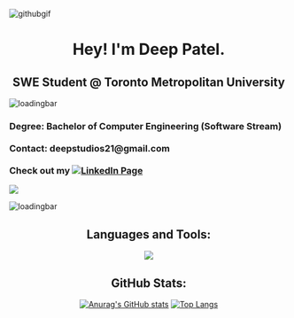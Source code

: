 

![githubgif](https://user-images.githubusercontent.com/103757105/220807401-d840230e-8488-418e-b7f2-26ff804ecacd.gif)

<h1 align="center">
  <div>
    Hey! I'm Deep Patel.
  </div>
</h1>

<h2 align="center">
  SWE Student @ Toronto Metropolitan University
</h2>

![loadingbar](https://user-images.githubusercontent.com/103757105/220808963-7ba1d47a-4b21-4b44-b339-a92509688165.gif)

<h3>
  Degree: Bachelor of Computer Engineering (Software Stream)<br>
  <br>
  Contact: deepstudios21@gmail.com<br>
  <br>
  Check out my <a href="https://www.linkedin.com/in/dpatel3337/"><img src="https://img.shields.io/badge/-LinkedIn-0A66C2?&logo=linkedin" alt="LinkedIn Page"></a><br>
</h3>


<p> <img src="https://komarev.com/ghpvc/?username=deep-patel21&style=for-the-badge&color=0a2647"> </p>  

![loadingbar](https://user-images.githubusercontent.com/103757105/220808963-7ba1d47a-4b21-4b44-b339-a92509688165.gif)

</div>
  <h2 align="center">Languages and Tools:</h2>
  <p align="center"> 
    <img src="https://skillicons.dev/icons?i=html,css,javascript,arduino,c,java,python,linux,git,github,latex,eclipse,vscode,ps,ableton,blender,figma,matlab,netlify,bootstrap&perline=10">
  </p>
  <h2 align="center">GitHub Stats:</h3>
<div align="center">


[![Anurag's GitHub stats](https://github-readme-stats.vercel.app/api?username=deep-patel21&count_private=true&show_icons=true&theme=algolia)](https://github.com/anuraghazra/github-readme-stats)
[![Top Langs](https://github-readme-stats.vercel.app/api/top-langs/?username=deep-patel21&langs_count=8&count_private=true&show_icons=true&theme=algolia&layout=compact&lang_count=10)](https://github.com/anuraghazra/github-readme-stats)

